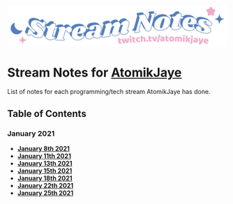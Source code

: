 [![atomikjaye Stream Notes](assets/twitch-panelStream-Notes.png)](http://www.twitch.tv/atomikjaye)
# Stream Notes for [AtomikJaye](http://www.twitch.tv/atomikjaye)

List of notes for each programming/tech stream AtomikJaye has done.
## Table of Contents
### January 2021
- **[January 8th 2021](2021_01_08.md)**
- **[January 11th 2021](2021_01_11.md)**
- **[January 13th 2021](2021_01_13.md)**
- **[January 15th 2021](2021_01_15.md)**
- **[January 18th 2021](2021_01_18.md)**
- **[January 22th 2021](2021_01_22.md)**
- **[January 25th 2021](2021_01_25.md)**